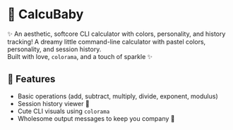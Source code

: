# 🌸 CalcuBaby
✨ An aesthetic, softcore CLI calculator with colors, personality, and history tracking!
A dreamy little command-line calculator with pastel colors, personality, and session history.  
Built with love, `colorama`, and a touch of sparkle ✨

## 💖 Features
- Basic operations (add, subtract, multiply, divide, exponent, modulus)
- Session history viewer 📜
- Cute CLI visuals using `colorama`
- Wholesome output messages to keep you company 💬
